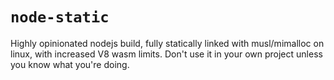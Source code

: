 # `node-static`

Highly opinionated nodejs build, fully statically linked with
musl/mimalloc on linux, with increased V8 wasm limits. Don't use it in
your own project unless you know what you're doing.
